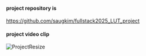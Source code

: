#### project repository is 

https://github.com/saugkim/fullstack2025_LUT_project



#### project video clip


![ProjectResize](https://github.com/user-attachments/assets/2a06c520-d314-41a1-be2f-f305bd614735)
